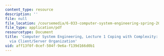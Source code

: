 ```yaml
---
content_type: resource
description: ''
file: null
file_location: /coursemedia/6-033-computer-system-engineering-spring-2018/aff13f0f0cef504f9e6af139d166d0b1_MIT6_033S18lec1.pdf
file_type: application/pdf
resourcetype: Document
title: 'Computer System Engineering, Lecture 1 Coping with Complexity: Enforced Modularity
  via Client/Server Organization'
uid: aff13f0f-0cef-504f-9e6a-f139d166d0b1
---
```

